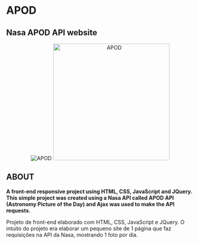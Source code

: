 # APOD
## Nasa APOD API website

<p align="center">
  <img src="https://github.com/gabrielaalvescosta/APOD/blob/main/apod.gif" alt="APOD"/>
  <img src="https://github.com/gabrielaalvescosta/APOD/blob/main/apod-mobile.gif" height="312px" alt="APOD"/>
</p>

## ABOUT
**A front-end responsive project using HTML, CSS, JavaScript and JQuery. This simple project was created using a Nasa API called APOD API (Astronomy Picture of the Day) and Ajax was used to make the API requests.** 

Projeto de front-end elaborado com HTML, CSS, JavaScript e JQuery. O intuito do projeto era elaborar um pequeno site de 1 página que faz requisições na API da Nasa, mostrando 1 foto por dia.
